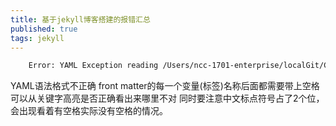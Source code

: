 ```yaml
---
title: 基于jekyll博客搭建的报错汇总
published: true
tags: jekyll
---
```


```bash
    Error: YAML Exception reading /Users/ncc-1701-enterprise/localGit/Craven1701.github.io/_posts/2020-03-24-【转载】SSH服务详解.md: (<unknown>): mapping values are not allowed in this context at line 3 column 10
```
YAML语法格式不正确 front matter的每一个变量(标签)名称后面都需要带上空格 可以从关键字高亮是否正确看出来哪里不对 同时要注意中文标点符号占了2个位，会出现看着有空格实际没有空格的情况。